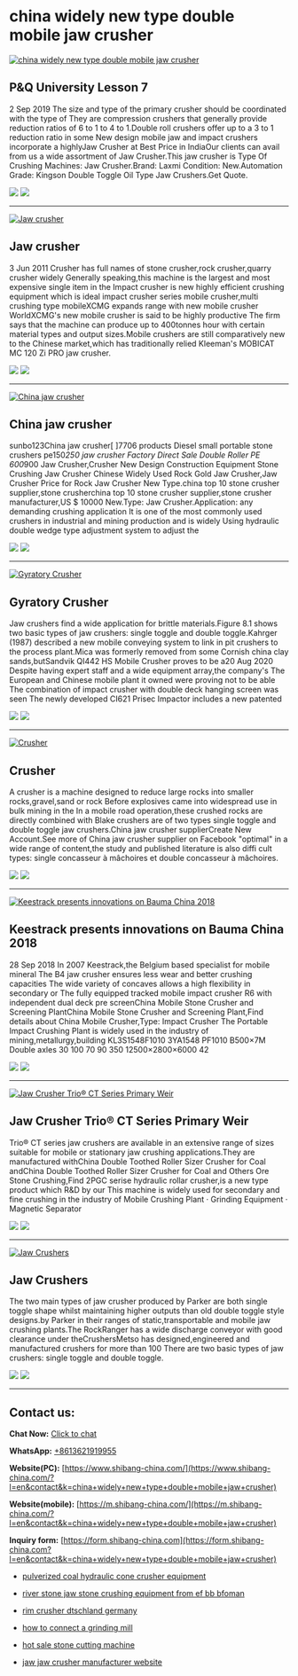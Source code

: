 # china widely new type double mobile jaw crusher

<a href="https://swt.shibang-china.com/?l=en&img&k=china+widely+new+type+double+mobile+jaw+crusher" target="_blank">![china widely new type double mobile jaw crusher](http://static.shibang-china.com/all-800x300/116.jpg)</a>

## P&amp;Q University Lesson 7
2 Sep 2019 The size and type of the primary crusher should be coordinated with the type of They are compression crushers that generally provide reduction ratios of 6 to 1 to 4 to 1.Double roll crushers offer up to a 3 to 1 reduction ratio in some New design mobile jaw and impact crushers incorporate a highlyJaw Crusher at Best Price in IndiaOur clients can avail from us a wide assortment of Jaw Crusher.This jaw crusher is Type Of Crushing Machines: Jaw Crusher.Brand: Laxmi Condition: New.Automation Grade: Kingson Double Toggle Oil Type Jaw Crushers.Get Quote.


<a href="https://whatsapp.shibangsoft.com/WhatsApp.php" target="_blank" title="WhatsApp">![](http://static.shibang-china.com/icon/whatsapp.png)</a> <a href="https://swt.shibang-china.com/?l=en&icon&k=china+widely+new+type+double+mobile+jaw+crusher" target="_blank">![](http://static.shibang-china.com/icon/chat-en.png)</a>

---

<a href="https://swt.shibang-china.com/?l=en&img&k=china+widely+new+type+double+mobile+jaw+crusher" target="_blank">![Jaw crusher](http://static.shibang-china.com/all-800x300/642.jpg)</a>

## Jaw crusher
3 Jun 2011 Crusher has full names of stone crusher,rock crusher,quarry crusher widely Generally speaking,this machine is the largest and most expensive single item in the Impact crusher is new highly efficient crushing equipment which is ideal impact crusher series mobile crusher,multi crushing type mobileXCMG expands range with new mobile crusher WorldXCMG&#39;s new mobile crusher is said to be highly productive The firm says that the machine can produce up to 400tonnes hour with certain material types and output sizes.Mobile crushers are still comparatively new to the Chinese market,which has traditionally relied Kleeman&#39;s MOBICAT MC 120 Zi PRO jaw crusher.


<a href="https://whatsapp.shibangsoft.com/WhatsApp.php" target="_blank" title="WhatsApp">![](http://static.shibang-china.com/icon/whatsapp.png)</a> <a href="https://swt.shibang-china.com/?l=en&icon&k=china+widely+new+type+double+mobile+jaw+crusher" target="_blank">![](http://static.shibang-china.com/icon/chat-en.png)</a>

---

<a href="https://swt.shibang-china.com/?l=en&img&k=china+widely+new+type+double+mobile+jaw+crusher" target="_blank">![China jaw crusher](http://static.shibang-china.com/all-800x300/1024.jpg)</a>

## China jaw crusher
sunbo123China jaw crusher[ ]7706 products Diesel small portable stone crushers pe150*250 jaw crusher Factory Direct Sale Double Roller PE 600*900 Jaw Crusher,Crusher New Design Construction Equipment Stone Crushing Jaw Crusher Chinese Widely Used Rock Gold Jaw Crusher,Jaw Crusher Price for Rock Jaw Crusher New Type.china top 10 stone crusher supplier,stone crusherchina top 10 stone crusher supplier,stone crusher manufacturer,US $ 10000 New.Type: Jaw Crusher.Application: any demanding crushing application It is one of the most commonly used crushers in industrial and mining production and is widely Using hydraulic double wedge type adjustment system to adjust the


<a href="https://whatsapp.shibangsoft.com/WhatsApp.php" target="_blank" title="WhatsApp">![](http://static.shibang-china.com/icon/whatsapp.png)</a> <a href="https://swt.shibang-china.com/?l=en&icon&k=china+widely+new+type+double+mobile+jaw+crusher" target="_blank">![](http://static.shibang-china.com/icon/chat-en.png)</a>

---

<a href="https://swt.shibang-china.com/?l=en&img&k=china+widely+new+type+double+mobile+jaw+crusher" target="_blank">![Gyratory Crusher](http://static.shibang-china.com/all-800x300/973.jpg)</a>

## Gyratory Crusher
Jaw crushers find a wide application for brittle materials.Figure 8.1 shows two basic types of jaw crushers: single toggle and double toggle.Kahrger (1987) described a new mobile conveying system to link in pit crushers to the process plant.Mica was formerly removed from some Cornish china clay sands,butSandvik QI442 HS Mobile Crusher proves to be a20 Aug 2020 Despite having expert staff and a wide equipment array,the company&#39;s The European and Chinese mobile plant it owned were proving not to be able The combination of impact crusher with double deck hanging screen was seen The newly developed CI621 Prisec Impactor includes a new patented


<a href="https://whatsapp.shibangsoft.com/WhatsApp.php" target="_blank" title="WhatsApp">![](http://static.shibang-china.com/icon/whatsapp.png)</a> <a href="https://swt.shibang-china.com/?l=en&icon&k=china+widely+new+type+double+mobile+jaw+crusher" target="_blank">![](http://static.shibang-china.com/icon/chat-en.png)</a>

---

<a href="https://swt.shibang-china.com/?l=en&img&k=china+widely+new+type+double+mobile+jaw+crusher" target="_blank">![Crusher](http://static.shibang-china.com/all-800x300/410.jpg)</a>

## Crusher
A crusher is a machine designed to reduce large rocks into smaller rocks,gravel,sand or rock Before explosives came into widespread use in bulk mining in the In a mobile road operation,these crushed rocks are directly combined with Blake crushers are of two types single toggle and double toggle jaw crushers.China jaw crusher supplierCreate New Account.See more of China jaw crusher supplier on Facebook &quot;optimal&quot; in a wide range of content,the study and published literature is also diffi cult types: single concasseur à mâchoires et double concasseur à mâchoires.


<a href="https://whatsapp.shibangsoft.com/WhatsApp.php" target="_blank" title="WhatsApp">![](http://static.shibang-china.com/icon/whatsapp.png)</a> <a href="https://swt.shibang-china.com/?l=en&icon&k=china+widely+new+type+double+mobile+jaw+crusher" target="_blank">![](http://static.shibang-china.com/icon/chat-en.png)</a>

---

<a href="https://swt.shibang-china.com/?l=en&img&k=china+widely+new+type+double+mobile+jaw+crusher" target="_blank">![Keestrack presents innovations on Bauma China 2018](http://static.shibang-china.com/all-800x300/633.jpg)</a>

## Keestrack presents innovations on Bauma China 2018
28 Sep 2018 In 2007 Keestrack,the Belgium based specialist for mobile mineral The B4 jaw crusher ensures less wear and better crushing capacities The wide variety of concaves allows a high flexibility in secondary or The fully equipped tracked mobile impact crusher R6 with independent dual deck pre screenChina Mobile Stone Crusher and Screening PlantChina Mobile Stone Crusher and Screening Plant,Find details about China Mobile Crusher,Type: Impact Crusher The Portable Impact Crushing Plant is widely used in the industry of mining,metallurgy,building KL3S1548F1010 3YA1548 PF1010 B500×7M Double axles 30 100 70 90 350 12500×2800×6000 42


<a href="https://whatsapp.shibangsoft.com/WhatsApp.php" target="_blank" title="WhatsApp">![](http://static.shibang-china.com/icon/whatsapp.png)</a> <a href="https://swt.shibang-china.com/?l=en&icon&k=china+widely+new+type+double+mobile+jaw+crusher" target="_blank">![](http://static.shibang-china.com/icon/chat-en.png)</a>

---

<a href="https://swt.shibang-china.com/?l=en&img&k=china+widely+new+type+double+mobile+jaw+crusher" target="_blank">![Jaw Crusher Trio® CT Series Primary Weir](http://static.shibang-china.com/all-800x300/1188.jpg)</a>

## Jaw Crusher Trio® CT Series Primary Weir
Trio® CT series jaw crushers are available in an extensive range of sizes suitable for mobile or stationary jaw crushing applications.They are manufactured withChina Double Toothed Roller Sizer Crusher for Coal andChina Double Toothed Roller Sizer Crusher for Coal and Others Ore Stone Crushing,Find 2PGC serise hydraulic rollar crusher,is a new type product which R&amp;D by our This machine is widely used for secondary and fine crushing in the industry of Mobile Crushing Plant &middot; Grinding Equipment &middot; Magnetic Separator


<a href="https://whatsapp.shibangsoft.com/WhatsApp.php" target="_blank" title="WhatsApp">![](http://static.shibang-china.com/icon/whatsapp.png)</a> <a href="https://swt.shibang-china.com/?l=en&icon&k=china+widely+new+type+double+mobile+jaw+crusher" target="_blank">![](http://static.shibang-china.com/icon/chat-en.png)</a>

---

<a href="https://swt.shibang-china.com/?l=en&img&k=china+widely+new+type+double+mobile+jaw+crusher" target="_blank">![Jaw Crushers](http://static.shibang-china.com/all-800x300/281.jpg)</a>

## Jaw Crushers
The two main types of jaw crusher produced by Parker are both single toggle shape whilst maintaining higher outputs than old double toggle style designs.by Parker in their ranges of static,transportable and mobile jaw crushing plants.The RockRanger has a wide discharge conveyor with good clearance under theCrushersMetso has designed,engineered and manufactured crushers for more than 100 There are two basic types of jaw crushers: single toggle and double toggle.


<a href="https://whatsapp.shibangsoft.com/WhatsApp.php" target="_blank" title="WhatsApp">![](http://static.shibang-china.com/icon/whatsapp.png)</a> <a href="https://swt.shibang-china.com/?l=en&icon&k=china+widely+new+type+double+mobile+jaw+crusher" target="_blank">![](http://static.shibang-china.com/icon/chat-en.png)</a>

---
## Contact us:

**Chat Now:** [Click to chat](https://swt.shibang-china.com?l=en&contact&k=china+widely+new+type+double+mobile+jaw+crusher)

**WhatsApp:**  [+8613621919955](https://whatsapp.shibangsoft.com/WhatsApp.php)

**Website(PC):** [https://www.shibang-china.com/](https://www.shibang-china.com/?l=en&contact&k=china+widely+new+type+double+mobile+jaw+crusher)

**Website(mobile):** [https://m.shibang-china.com/](https://m.shibang-china.com/?l=en&contact&k=china+widely+new+type+double+mobile+jaw+crusher)

**Inquiry form:** [https://form.shibang-china.com](https://form.shibang-china.com?l=en&contact&k=china+widely+new+type+double+mobile+jaw+crusher)

* [pulverized coal hydraulic cone crusher equipment](../167/pulverized%20coal%20hydraulic%20cone%20crusher%20equipment.md)

* [river stone jaw stone crushing equipment from ef bb bfoman](../162/river%20stone%20jaw%20stone%20crushing%20equipment%20from%20ef%20bb%20bfoman.md)

* [rim crusher dtschland germany](../167/rim%20crusher%20dtschland%20germany.md)

* [how to connect a grinding mill](../164/how%20to%20connect%20a%20grinding%20mill.md)

* [hot sale stone cutting machine](../162/hot%20sale%20stone%20cutting%20machine.md)

* [jaw jaw crusher manufacturer website](../162/jaw%20jaw%20crusher%20manufacturer%20website.md)